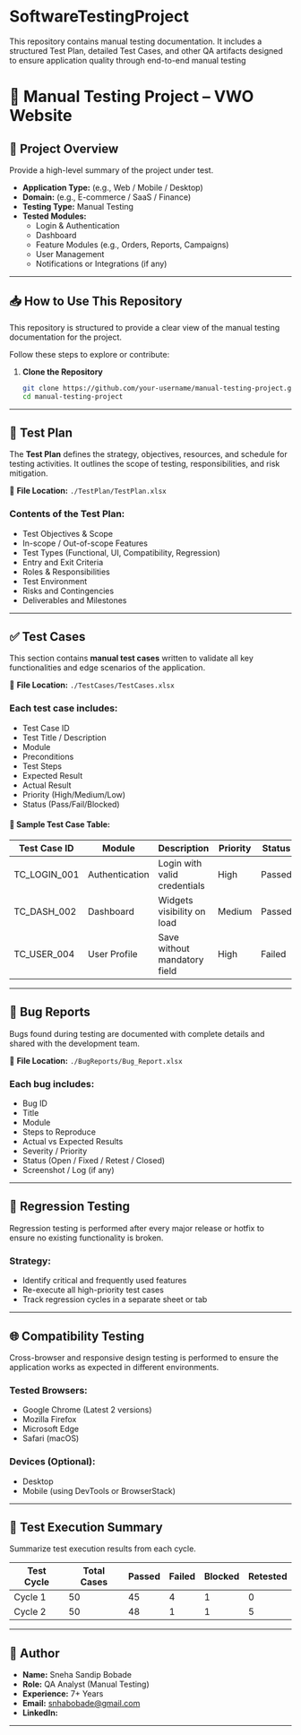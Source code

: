 # SoftwareTestingProject
This repository contains manual testing documentation. It includes a structured Test Plan, detailed Test Cases, and other QA artifacts designed to ensure application quality through end-to-end manual testing
# 🧪 Manual Testing Project – VWO Website

## 📌 Project Overview

Provide a high-level summary of the project under test.

- **Application Type:** (e.g., Web / Mobile / Desktop)
- **Domain:** (e.g., E-commerce / SaaS / Finance)
- **Testing Type:** Manual Testing
- **Tested Modules:**  
  - Login & Authentication  
  - Dashboard  
  - Feature Modules (e.g., Orders, Reports, Campaigns)  
  - User Management  
  - Notifications or Integrations (if any)

---
## 📥 How to Use This Repository

This repository is structured to provide a clear view of the manual testing documentation for the project.

Follow these steps to explore or contribute:

1. **Clone the Repository**
   ```bash
   git clone https://github.com/your-username/manual-testing-project.git
   cd manual-testing-project
---

## 🧭 Test Plan

The **Test Plan** defines the strategy, objectives, resources, and schedule for testing activities. It outlines the scope of testing, responsibilities, and risk mitigation.

📄 **File Location:** `./TestPlan/TestPlan.xlsx`

### Contents of the Test Plan:
- Test Objectives & Scope  
- In-scope / Out-of-scope Features  
- Test Types (Functional, UI, Compatibility, Regression)  
- Entry and Exit Criteria  
- Roles & Responsibilities  
- Test Environment  
- Risks and Contingencies  
- Deliverables and Milestones  

---

## ✅ Test Cases

This section contains **manual test cases** written to validate all key functionalities and edge scenarios of the application.

📄 **File Location:** `./TestCases/TestCases.xlsx`

### Each test case includes:
- Test Case ID  
- Test Title / Description  
- Module  
- Preconditions  
- Test Steps  
- Expected Result  
- Actual Result  
- Priority (High/Medium/Low)  
- Status (Pass/Fail/Blocked)  

#### 🧾 Sample Test Case Table:

| Test Case ID | Module       | Description                  | Priority | Status |
|--------------|--------------|------------------------------|----------|--------|
| TC_LOGIN_001 | Authentication | Login with valid credentials | High     | Passed |
| TC_DASH_002  | Dashboard     | Widgets visibility on load   | Medium   | Passed |
| TC_USER_004  | User Profile  | Save without mandatory field | High     | Failed |

---

## 🐞 Bug Reports

Bugs found during testing are documented with complete details and shared with the development team.

📄 **File Location:** `./BugReports/Bug_Report.xlsx`

### Each bug includes:
- Bug ID  
- Title  
- Module  
- Steps to Reproduce  
- Actual vs Expected Results  
- Severity / Priority  
- Status (Open / Fixed / Retest / Closed)  
- Screenshot / Log (if any)

---

## 🔁 Regression Testing

Regression testing is performed after every major release or hotfix to ensure no existing functionality is broken.

### Strategy:
- Identify critical and frequently used features
- Re-execute all high-priority test cases
- Track regression cycles in a separate sheet or tab

---

## 🌐 Compatibility Testing

Cross-browser and responsive design testing is performed to ensure the application works as expected in different environments.

### Tested Browsers:
- Google Chrome (Latest 2 versions)
- Mozilla Firefox
- Microsoft Edge
- Safari (macOS)

### Devices (Optional):
- Desktop
- Mobile (using DevTools or BrowserStack)

---

## 🧪 Test Execution Summary

Summarize test execution results from each cycle.

| Test Cycle | Total Cases | Passed | Failed | Blocked | Retested |
|------------|-------------|--------|--------|---------|----------|
| Cycle 1    | 50          | 45     | 4      | 1       | 0        |
| Cycle 2    | 50          | 48     | 1      | 1       | 5        |

---

## 👤 Author

- **Name:** Sneha Sandip Bobade
- **Role:** QA Analyst (Manual Testing)  
- **Experience:** 7+ Years  
- **Email:** snhabobade@gmail.com  
- **LinkedIn:**
---
